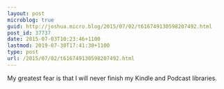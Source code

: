 ```yaml
---
layout: post
microblog: true
guid: http://joshua.micro.blog/2015/07/02/t616749130598207492.html
post_id: 37737
date: 2015-07-03T10:23:46+1100
lastmod: 2019-07-30T17:41:30+1100
type: post
url: /2015/07/02/t616749130598207492.html
---
```

My greatest fear is that I will never finish my Kindle and Podcast libraries.

